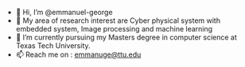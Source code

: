- 👋 Hi, I’m @emmanuel-george
- 👀 My area of research interest are Cyber physical system with embedded system, Image processing and machine learning
- 🌱 I’m currently pursuing my Masters degree in computer science at Texas Tech University.
- 📫 Reach me on : emmanuge@ttu.edu

<!---
emmanuel-george/emmanuel-george is a ✨ special ✨ repository because its `README.md` (this file) appears on your GitHub profile.
You can click the Preview link to take a look at your changes.
--->
